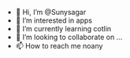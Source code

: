 - 👋 Hi, I’m @Sunysagar
- 👀 I’m interested in apps
- 🌱 I’m currently learning cotlin
- 💞️ I’m looking to collaborate on ...
- 📫 How to reach me noany

<!---
Sunysagar/Sunysagar is a ✨ special ✨ repository because its `README.md` (this file) appears on your GitHub profile.
You can click the Preview link to take a look at your changes.
--->
